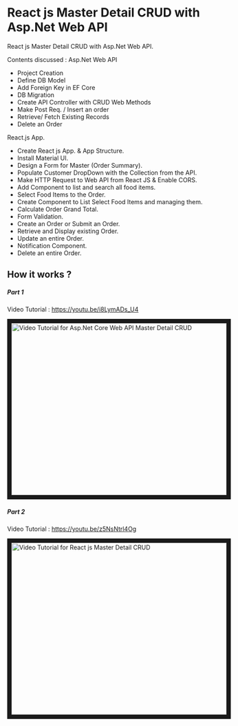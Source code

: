 # React js Master Detail CRUD with Asp.Net Web API

React js Master Detail CRUD with Asp.Net Web API.


Contents discussed :
Asp.Net Web API
 - Project Creation
 - Define DB Model
 - Add Foreign Key in EF Core
 - DB Migration
 - Create API Controller with CRUD Web Methods
 - Make Post Req. / Insert an order
 - Retrieve/ Fetch Existing Records
 - Delete an Order
 
React.js App.
 - Create React js App. & App Structure.
 - Install Material UI.
 - Design a Form for Master (Order Summary).
 - Populate Customer DropDown with the Collection from the API.
 - Make HTTP Request to Web API from React JS & Enable CORS.
 - Add Component to list and search all food items.
 - Select Food Items to the Order.
 - Create Component to List Select Food Items and managing them.
 - Calculate Order Grand Total.
 - Form Validation.
 - Create an Order or Submit an Order.
 - Retrieve and Display existing Order.
 - Update an entire Order.
 - Notification Component.
 - Delete an entire Order.
 

 ## How it works ?
 
 ##### Part 1
 
 Video Tutorial : https://youtu.be/i8LymADs_U4
 
 <a href="http://www.youtube.com/watch?feature=player_embedded&v=i8LymADs_U4
" target="_blank"><img src="http://img.youtube.com/vi/i8LymADs_U4/0.jpg" 
alt="Video Tutorial for Asp.Net Core Web API Master Detail CRUD" width="500" height="400" border="10" /></a>

 ##### Part 2
 Video Tutorial : https://youtu.be/z5NsNtrl4Og
 
 <a href="http://www.youtube.com/watch?feature=player_embedded&v=z5NsNtrl4Og
" target="_blank"><img src="http://img.youtube.com/vi/z5NsNtrl4Og/0.jpg" 
alt="Video Tutorial for React js Master Detail CRUD" width="500" height="400" border="10" /></a>